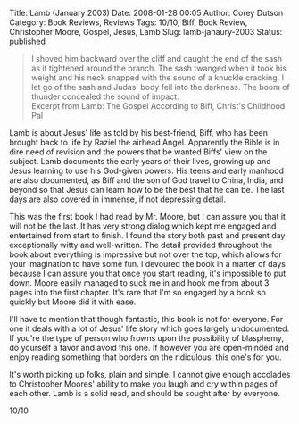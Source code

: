 Title: Lamb (January 2003)
Date: 2008-01-28 00:05
Author: Corey Dutson
Category: Book Reviews, Reviews
Tags: 10/10, Biff, Book Review, Christopher Moore, Gospel, Jesus, Lamb
Slug: lamb-janaury-2003
Status: published

> I shoved him backward over the cliff and caught the end of the sash as
> it tightened around the branch. The sash twanged when it took his
> weight and his neck snapped with the sound of a knuckle cracking. I
> let go of the sash and Judas' body fell into the darkness. The boom of
> thunder concealed the sound of impact.  
>  Excerpt from Lamb: The Gospel According to Biff, Christ's Childhood
> Pal

Lamb is about Jesus' life as told by his best-friend, Biff, who has been
brought back to life by Raziel the airhead Angel. Apparently the Bible
is in dire need of revision and the powers that be wanted Biffs' view on
the subject. Lamb documents the early years of their lives, growing up
and Jesus learning to use his God-given powers. His teens and early
manhood are also documented, as Biff and the son of God travel to China,
India, and beyond so that Jesus can learn how to be the best that he can
be. The last days are also covered in immense, if not depressing detail.

This was the first book I had read by Mr. Moore, but I can assure you
that it will not be the last. It has very strong dialog which kept me
engaged and entertained from start to finish. I found the story both
past and present day exceptionally witty and well-written. The detail
provided throughout the book about everything is impressive but not over
the top, which allows for your imagination to have some fun. I devoured
the book in a matter of days because I can assure you that once you
start reading, it's impossible to put down. Moore easily managed to suck
me in and hook me from about 3 pages into the first chapter. It's rare
that I'm so engaged by a book so quickly but Moore did it with ease.

I'll have to mention that though fantastic, this book is not for
everyone. For one it deals with a lot of Jesus' life story which goes
largely undocumented. If you're the type of person who frowns upon the
possibility of blasphemy, do yourself a favor and avoid this one. If
however you are open-minded and enjoy reading something that borders on
the ridiculous, this one's for you.

It's worth picking up folks, plain and simple. I cannot give enough
accolades to Christopher Moores' ability to make you laugh and cry
within pages of each other. Lamb is a solid read, and should be sought
after by everyone.

10/10
